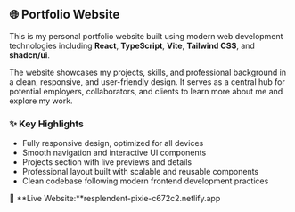 ## 🌐 Portfolio Website

This is my personal portfolio website built using modern web development technologies including **React**, **TypeScript**, **Vite**, **Tailwind CSS**, and **shadcn/ui**.

The website showcases my projects, skills, and professional background in a clean, responsive, and user-friendly design. It serves as a central hub for potential employers, collaborators, and clients to learn more about me and explore my work.

### ✨ Key Highlights
- Fully responsive design, optimized for all devices
- Smooth navigation and interactive UI components
- Projects section with live previews and details
- Professional layout built with scalable and reusable components
- Clean codebase following modern frontend development practices

🔗 **Live Website:**resplendent-pixie-c672c2.netlify.app
